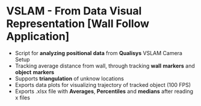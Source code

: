 # __VSLAM__ - From Data Visual Representation [Wall Follow Application]
- Script for __analyzing__ __positional__ __data__ from __Qualisys__ VSLAM Camera Setup
- Tracking average distance from wall, through tracking __wall__ __markers__ and __object__ __markers__
- Supports __triangulation__ of unknow locations
- Exports data plots for visualizing trajectory of tracked object (100 FPS)
- Exports .xlsx file with __Averages__, __Percentiles__ and __medians__ after reading x files 
